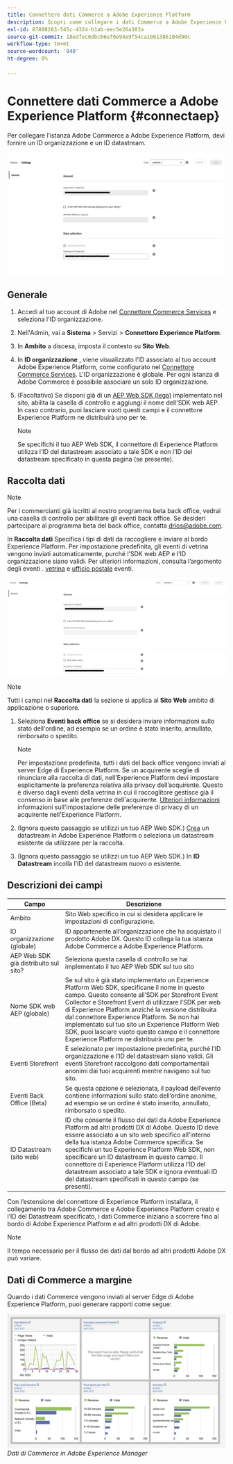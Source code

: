 ```yaml
---
title: Connettere dati Commerce a Adobe Experience Platform
description: Scopri come collegare i dati Commerce a Adobe Experience Platform.
exl-id: 87898283-545c-4324-b1ab-eec5e26a303a
source-git-commit: 18edfec6dbc66ef0e94e9f54ca1061386104d90c
workflow-type: tm+mt
source-wordcount: '840'
ht-degree: 0%

---
```


# Connettere dati Commerce a Adobe Experience Platform {#connectaep}

Per collegare l’istanza Adobe Commerce a Adobe Experience Platform, devi fornire un ID organizzazione e un ID datastream.

![Configurazione del connettore di Experience Platform](assets/epc-config-sf.png)

## Generale

1. Accedi al tuo account di Adobe nel [Connettore Commerce Services](../landing/saas.md#organizationid) e seleziona l&#39;ID organizzazione.

1. Nell&#39;Admin, vai a **Sistema** > Servizi > **Connettore Experience Platform**.

1. In **Ambito** a discesa, imposta il contesto su **Sito Web**.

1. In **ID organizzazione** , viene visualizzato l’ID associato al tuo account Adobe Experience Platform, come configurato nel [Connettore Commerce Services](../landing/saas.md#organizationid). L&#39;ID organizzazione è globale. Per ogni istanza di Adobe Commerce è possibile associare un solo ID organizzazione.

1. (Facoltativo) Se disponi già di un [AEP Web SDK (lega)](https://experienceleague.adobe.com/docs/experience-platform/edge/home.html) implementato nel sito, abilita la casella di controllo e aggiungi il nome dell&#39;SDK web AEP. In caso contrario, puoi lasciare vuoti questi campi e il connettore Experience Platform ne distribuirà uno per te.

   >[!NOTE]
   >
   >Se specifichi il tuo AEP Web SDK, il connettore di Experience Platform utilizza l’ID del datastream associato a tale SDK e non l’ID del datastream specificato in questa pagina (se presente).

## Raccolta dati

>[!NOTE]
>
>Per i commercianti già iscritti al nostro programma beta back office, vedrai una casella di controllo per abilitare gli eventi back office. Se desideri partecipare al programma beta del back office, contatta [drios@adobe.com](mailto:drios@adobe.com).

In **Raccolta dati** Specifica i tipi di dati da raccogliere e inviare al bordo Experience Platform. Per impostazione predefinita, gli eventi di vetrina vengono inviati automaticamente, purché l’SDK web AEP e l’ID organizzazione siano validi. Per ulteriori informazioni, consulta l’argomento degli eventi . [vetrina](events.md#storefront-events) e [ufficio postale](events.md#beta-order-status-events) eventi.

![Configurazione del connettore Experience Platform beta](assets/epc-config-beta.png)

>[!NOTE]
>
>Tutti i campi nel **Raccolta dati** la sezione si applica al **Sito Web** ambito di applicazione o superiore.

1. Seleziona **Eventi back office** se si desidera inviare informazioni sullo stato dell&#39;ordine, ad esempio se un ordine è stato inserito, annullato, rimborsato o spedito.

   >[!NOTE]
   >
   >Per impostazione predefinita, tutti i dati del back office vengono inviati al server Edge di Experience Platform. Se un acquirente sceglie di rinunciare alla raccolta di dati, nell’Experience Platform devi impostare esplicitamente la preferenza relativa alla privacy dell’acquirente. Questo è diverso dagli eventi della vetrina in cui il raccoglitore gestisce già il consenso in base alle preferenze dell&#39;acquirente. [Ulteriori informazioni](https://experienceleague.adobe.com/docs/experience-platform/landing/governance-privacy-security/consent/adobe/dataset.html) informazioni sull&#39;impostazione delle preferenze di privacy di un acquirente nell&#39;Experience Platform.

1. (Ignora questo passaggio se utilizzi un tuo AEP Web SDK.) [Crea](https://experienceleague.adobe.com/docs/experience-platform/edge/datastreams/configure.html#create) un datastream in Adobe Experience Platform o seleziona un datastream esistente da utilizzare per la raccolta.

1. (Ignora questo passaggio se utilizzi un tuo AEP Web SDK.) In **ID Datastream** incolla l’ID del datastream nuovo o esistente.

## Descrizioni dei campi

| Campo | Descrizione |
|--- |--- |
| Ambito | Sito Web specifico in cui si desidera applicare le impostazioni di configurazione. |
| ID organizzazione (globale) | ID appartenente all’organizzazione che ha acquistato il prodotto Adobe DX. Questo ID collega la tua istanza Adobe Commerce a Adobe Experience Platform. |
| AEP Web SDK già distribuito sul sito? | Seleziona questa casella di controllo se hai implementato il tuo AEP Web SDK sul tuo sito |
| Nome SDK web AEP (globale) | Se sul sito è già stato implementato un Experience Platform Web SDK, specificane il nome in questo campo. Questo consente all’SDK per Storefront Event Collector e Storefront Event di utilizzare l’SDK per web di Experience Platform anziché la versione distribuita dal connettore Experience Platform. Se non hai implementato sul tuo sito un Experience Platform Web SDK, puoi lasciare vuoto questo campo e il connettore Experience Platform ne distribuirà uno per te. |
| Eventi Storefront | È selezionato per impostazione predefinita, purché l’ID organizzazione e l’ID del datastream siano validi. Gli eventi Storefront raccolgono dati comportamentali anonimi dai tuoi acquirenti mentre navigano sul tuo sito. |
| Eventi Back Office (Beta) | Se questa opzione è selezionata, il payload dell’evento contiene informazioni sullo stato dell’ordine anonime, ad esempio se un ordine è stato inserito, annullato, rimborsato o spedito. |
| ID Datastream (sito web) | ID che consente il flusso dei dati da Adobe Experience Platform ad altri prodotti DX di Adobe. Questo ID deve essere associato a un sito web specifico all&#39;interno della tua istanza Adobe Commerce specifica. Se specifichi un tuo Experience Platform Web SDK, non specificare un ID datastream in questo campo. Il connettore di Experience Platform utilizza l&#39;ID del datastream associato a tale SDK e ignora eventuali ID del datastream specificati in questo campo (se presenti). |

Con l’estensione del connettore di Experience Platform installata, il collegamento tra Adobe Commerce e Adobe Experience Platform creato e l’ID del Datastream specificato, i dati Commerce iniziano a scorrere fino al bordo di Adobe Experience Platform e ad altri prodotti DX di Adobe.

>[!NOTE]
>
> Il tempo necessario per il flusso dei dati dal bordo ad altri prodotti Adobe DX può variare.

## Dati di Commerce a margine

Quando i dati Commerce vengono inviati al server Edge di Adobe Experience Platform, puoi generare rapporti come segue:

![Dati di Commerce in Adobe Experience Manager](assets/aem-data-1.png)
_Dati di Commerce in Adobe Experience Manager_
